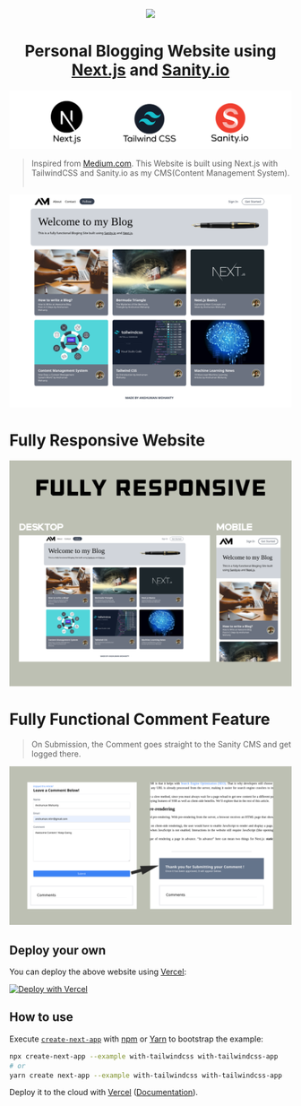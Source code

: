 <p align="center">
  <a>
    <img src="https://www.nicepng.com/png/full/363-3634406_am-logo-logo.png" height="128">
    <h1 align="center">Personal Blogging Website using <a href="https://nextjs.org/">Next.js</a> and <a href="https://www.sanity.io/">Sanity.io</a></h1>
  </a>
</p>

![Ping Me Demo](github_img/img7.png)


>Inspired from [Medium.com](https://medium.com/). This Website is built using Next.js with TailwindCSS and Sanity.io as my CMS(Content Management System).</br></br>

![Ping Me Demo](github_img/img8.png)


# Fully Responsive Website

![Ping Me Demo](github_img/img1.png)

# Fully Functional Comment Feature
>On Submission, the Comment goes straight to the Sanity CMS and get logged there.
> 
![Ping Me Demo](github_img/img2.png)


## Deploy your own

You can deploy the above website using [Vercel](https://vercel.com?utm_source=github&utm_medium=readme&utm_campaign=next-example):

[![Deploy with Vercel](https://vercel.com/button)](https://vercel.com/new/git/external?repository-url=https://github.com/vercel/next.js/tree/canary/examples/with-tailwindcss&project-name=with-tailwindcss&repository-name=with-tailwindcss)

## How to use

Execute [`create-next-app`](https://github.com/vercel/next.js/tree/canary/packages/create-next-app) with [npm](https://docs.npmjs.com/cli/init) or [Yarn](https://yarnpkg.com/lang/en/docs/cli/create/) to bootstrap the example:

```bash
npx create-next-app --example with-tailwindcss with-tailwindcss-app
# or
yarn create next-app --example with-tailwindcss with-tailwindcss-app
```

Deploy it to the cloud with [Vercel](https://vercel.com/new?utm_source=github&utm_medium=readme&utm_campaign=next-example) ([Documentation](https://nextjs.org/docs/deployment)).
